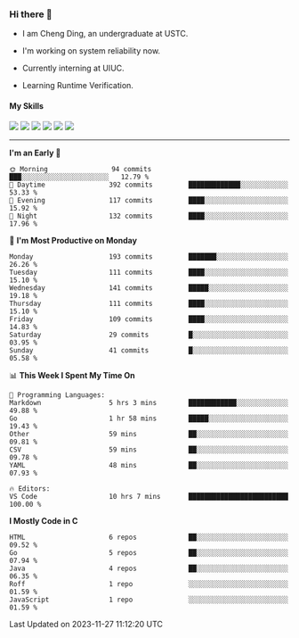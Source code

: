 ### Hi there 👋

* I am Cheng Ding, an undergraduate at USTC.
  
* I'm working on system reliability now.

* Currently interning at UIUC.

-  Learning Runtime Verification.

#### My Skills

![](https://img.shields.io/badge/C++-65318e?logo=cplusplus&logoColor=fff)
![](https://img.shields.io/badge/Python-3e74a2?logo=python&logoColor=fff)
![](https://img.shields.io/badge/C-5654a2?logo=c&logoColor=fff)
![](https://img.shields.io/badge/Go-00aaff?logo=go&logoColor=fff)
![](https://img.shields.io/badge/Docker-0088ff?logo=docker&logoColor=fff)
![](https://img.shields.io/badge/Apache-D22128?logo=apache&logoColor=fff)

---
<!--START_SECTION:waka-->
**I'm an Early 🐤** 

```text
🌞 Morning                94 commits          ███░░░░░░░░░░░░░░░░░░░░░░   12.79 % 
🌆 Daytime                392 commits         █████████████░░░░░░░░░░░░   53.33 % 
🌃 Evening                117 commits         ████░░░░░░░░░░░░░░░░░░░░░   15.92 % 
🌙 Night                  132 commits         ████░░░░░░░░░░░░░░░░░░░░░   17.96 % 
```
📅 **I'm Most Productive on Monday** 

```text
Monday                   193 commits         ███████░░░░░░░░░░░░░░░░░░   26.26 % 
Tuesday                  111 commits         ████░░░░░░░░░░░░░░░░░░░░░   15.10 % 
Wednesday                141 commits         █████░░░░░░░░░░░░░░░░░░░░   19.18 % 
Thursday                 111 commits         ████░░░░░░░░░░░░░░░░░░░░░   15.10 % 
Friday                   109 commits         ████░░░░░░░░░░░░░░░░░░░░░   14.83 % 
Saturday                 29 commits          █░░░░░░░░░░░░░░░░░░░░░░░░   03.95 % 
Sunday                   41 commits          █░░░░░░░░░░░░░░░░░░░░░░░░   05.58 % 
```


📊 **This Week I Spent My Time On** 

```text
💬 Programming Languages: 
Markdown                 5 hrs 3 mins        ████████████░░░░░░░░░░░░░   49.88 % 
Go                       1 hr 58 mins        █████░░░░░░░░░░░░░░░░░░░░   19.43 % 
Other                    59 mins             ██░░░░░░░░░░░░░░░░░░░░░░░   09.81 % 
CSV                      59 mins             ██░░░░░░░░░░░░░░░░░░░░░░░   09.78 % 
YAML                     48 mins             ██░░░░░░░░░░░░░░░░░░░░░░░   07.93 % 

🔥 Editors: 
VS Code                  10 hrs 7 mins       █████████████████████████   100.00 % 
```

**I Mostly Code in C** 

```text
HTML                     6 repos             ██░░░░░░░░░░░░░░░░░░░░░░░   09.52 % 
Go                       5 repos             ██░░░░░░░░░░░░░░░░░░░░░░░   07.94 % 
Java                     4 repos             ██░░░░░░░░░░░░░░░░░░░░░░░   06.35 % 
Roff                     1 repo              ░░░░░░░░░░░░░░░░░░░░░░░░░   01.59 % 
JavaScript               1 repo              ░░░░░░░░░░░░░░░░░░░░░░░░░   01.59 % 
```




 Last Updated on 2023-11-27 11:12:20 UTC
<!--END_SECTION:waka-->
